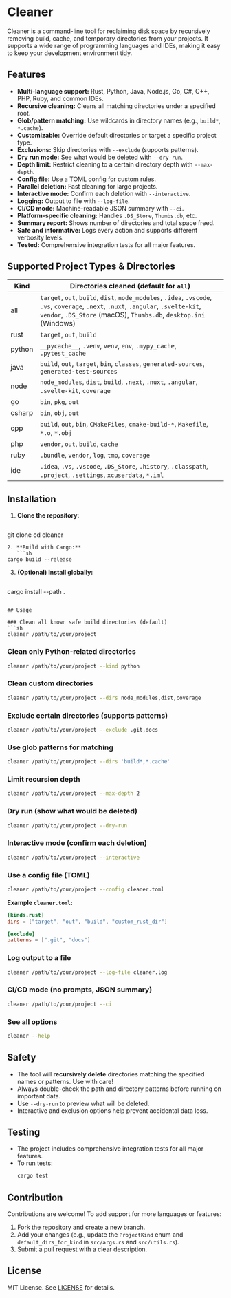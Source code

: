 # Cleaner

Cleaner is a command-line tool for reclaiming disk space by recursively removing build, cache, and temporary directories from your projects. It supports a wide range of programming languages and IDEs, making it easy to keep your development environment tidy.

## Features
- **Multi-language support:** Rust, Python, Java, Node.js, Go, C#, C++, PHP, Ruby, and common IDEs.
- **Recursive cleaning:** Cleans all matching directories under a specified root.
- **Glob/pattern matching:** Use wildcards in directory names (e.g., `build*`, `*.cache`).
- **Customizable:** Override default directories or target a specific project type.
- **Exclusions:** Skip directories with `--exclude` (supports patterns).
- **Dry run mode:** See what would be deleted with `--dry-run`.
- **Depth limit:** Restrict cleaning to a certain directory depth with `--max-depth`.
- **Config file:** Use a TOML config for custom rules.
- **Parallel deletion:** Fast cleaning for large projects.
- **Interactive mode:** Confirm each deletion with `--interactive`.
- **Logging:** Output to file with `--log-file`.
- **CI/CD mode:** Machine-readable JSON summary with `--ci`.
- **Platform-specific cleaning:** Handles `.DS_Store`, `Thumbs.db`, etc.
- **Summary report:** Shows number of directories and total space freed.
- **Safe and informative:** Logs every action and supports different verbosity levels.
- **Tested:** Comprehensive integration tests for all major features.

## Supported Project Types & Directories
| Kind    | Directories cleaned (default for `all`)                                                      |
|---------|----------------------------------------------------------------------------------------------|
| all     | `target`, `out`, `build`, `dist`, `node_modules`, `.idea`, `.vscode`, `.vs`, `coverage`, `.next`, `.nuxt`, `.angular`, `.svelte-kit`, `vendor`, `.DS_Store` (macOS), `Thumbs.db`, `desktop.ini` (Windows) |
| rust    | `target`, `out`, `build`                                                                     |
| python  | `__pycache__`, `.venv`, `venv`, `env`, `.mypy_cache`, `.pytest_cache`                        |
| java    | `build`, `out`, `target`, `bin`, `classes`, `generated-sources`, `generated-test-sources`    |
| node    | `node_modules`, `dist`, `build`, `.next`, `.nuxt`, `.angular`, `.svelte-kit`, `coverage`     |
| go      | `bin`, `pkg`, `out`                                                                          |
| csharp  | `bin`, `obj`, `out`                                                                          |
| cpp     | `build`, `out`, `bin`, `CMakeFiles`, `cmake-build-*`, `Makefile`, `*.o`, `*.obj`             |
| php     | `vendor`, `out`, `build`, `cache`                                                            |
| ruby    | `.bundle`, `vendor`, `log`, `tmp`, `coverage`                                                |
| ide     | `.idea`, `.vs`, `.vscode`, `.DS_Store`, `.history`, `.classpath`, `.project`, `.settings`, `xcuserdata`, `*.iml` |

## Installation

1. **Clone the repository:**
   ```sh
git clone <repo-url>
cd cleaner
```
2. **Build with Cargo:**
   ```sh
cargo build --release
```
3. **(Optional) Install globally:**
   ```sh
cargo install --path .
```

## Usage

### Clean all known safe build directories (default)
```sh
cleaner /path/to/your/project
```

### Clean only Python-related directories
```sh
cleaner /path/to/your/project --kind python
```

### Clean custom directories
```sh
cleaner /path/to/your/project --dirs node_modules,dist,coverage
```

### Exclude certain directories (supports patterns)
```sh
cleaner /path/to/your/project --exclude .git,docs
```

### Use glob patterns for matching
```sh
cleaner /path/to/your/project --dirs 'build*,*.cache'
```

### Limit recursion depth
```sh
cleaner /path/to/your/project --max-depth 2
```

### Dry run (show what would be deleted)
```sh
cleaner /path/to/your/project --dry-run
```

### Interactive mode (confirm each deletion)
```sh
cleaner /path/to/your/project --interactive
```

### Use a config file (TOML)
```sh
cleaner /path/to/your/project --config cleaner.toml
```

**Example `cleaner.toml`:**
```toml
[kinds.rust]
dirs = ["target", "out", "build", "custom_rust_dir"]

[exclude]
patterns = [".git", "docs"]
```

### Log output to a file
```sh
cleaner /path/to/your/project --log-file cleaner.log
```

### CI/CD mode (no prompts, JSON summary)
```sh
cleaner /path/to/your/project --ci
```

### See all options
```sh
cleaner --help
```

## Safety
- The tool will **recursively delete** directories matching the specified names or patterns. Use with care!
- Always double-check the path and directory patterns before running on important data.
- Use `--dry-run` to preview what will be deleted.
- Interactive and exclusion options help prevent accidental data loss.

## Testing
- The project includes comprehensive integration tests for all major features.
- To run tests:
  ```sh
  cargo test
  ```

## Contribution
Contributions are welcome! To add support for more languages or features:
1. Fork the repository and create a new branch.
2. Add your changes (e.g., update the `ProjectKind` enum and `default_dirs_for_kind` in `src/args.rs` and `src/utils.rs`).
3. Submit a pull request with a clear description.

## License
MIT License. See [LICENSE](LICENSE) for details. 